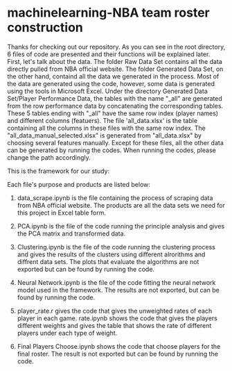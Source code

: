 # machinelearning-NBA team roster construction

Thanks for checking out our repository. As you can see in the root directory, 6 files of code are presented and their functions will be explained later. First, let's talk about the data. The folder Raw Data Set contains all the data directly pulled from NBA official website. The folder Generated Data Set, on the other hand, containd all the data we generated in the process. Most of the data are generated using the code, however, some data is generated using the tools in Microsoft Excel. Under the directory Generated Data Set/Player Performance Data, the tables with the name "_all" are generated from the row performance data by concatenating the corresponding tables. These 5 tables ending with "_all" have the same row index (player names) and different columns (featuers). The file 'all_data.xlsx' is the table containing all the columns in these files with the same row index. The "all_data_manual_selected.xlsx" is generated from "all_data.xlsx" by choosing several features manually. Except for these files, all the other data can be generated by running the codes. When running the codes, please change the path accordingly.

This is the framework for our study:



Each file's purpose and products are listed below:

1) data_scrape.ipynb is the file containing the process of scraping data from NBA official website. The products are all the data sets we need for this project in Excel table form.

2) PCA.ipynb is the file of the code running the principle analysis and gives the PCA matrix and transformed data.

3) Clustering.ipynb is the file of the code running the clustering process and gives the results of the clusters using different alrorithms and diffrent data sets. The plots that evaluate the algorithms are not exported but can be found by running the code. 

4) Neural Network.ipynb is the file of the code fitting the neural network model used in the framework. The results are not exported, but can be found by running the code. 

5) player_rate.r gives the code that gives the unweighted rates of each player in each game. rate.ipynb shows the code that gives the players different weights and gives the table that shows the rate of different players under each type of weight.

6) Final Players Choose.ipynb shows the code that choose players for the final roster. The result is not exported but can be found by running the code.  
